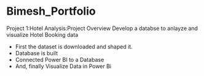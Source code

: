 # Bimesh_Portfolio
Project 1:Hotel Analysis:Project Overview
Develop a databse to anlayze and  visualize Hotel Booking data
* First the dataset is downloaded and shaped it.
* Database is built
* Connected Power BI to a Database
* And, finally Visualize Data in Power Bi

